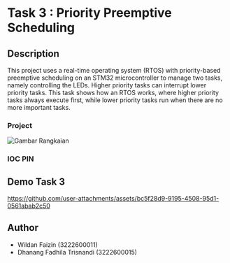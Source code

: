 # Task 3 : Priority Preemptive Scheduling
## Description
This project uses a real-time operating system (RTOS) with priority-based preemptive scheduling on an STM32 microcontroller to manage two tasks, namely controlling the LEDs. Higher priority tasks can interrupt lower priority tasks. This task shows how an RTOS works, where higher priority tasks always execute first, while lower priority tasks run when there are no more important tasks.
### Project
![Gambar Rangkaian](https://github.com/user-attachments/assets/dd41768c-a888-478a-a331-67af3ea452d1)
### IOC PIN
## Demo Task 3
https://github.com/user-attachments/assets/bc5f28d9-9195-4508-95d1-0561abab2c50
## Author
- Wildan Faizin (3222600011) 
- Dhanang Fadhila Trisnandi (3222600015)
